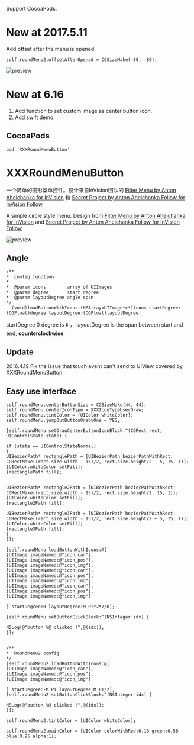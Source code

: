 Support CocoaPods.

# New at 2017.5.11

Add offset after the menu is opened.
```objc
self.roundMenu2.offsetAfterOpened = CGSizeMake(-80, -80);
```
![preview](https://raw.githubusercontent.com/zsy78191/XXXRoundMenuButton/master/Untitled.gif)

# New at 6.16
1. Add function to set custom image as center button icon.
2. Add swift demo.

## CocoaPods

```
pod 'XXXRoundMenuButton'
```
# XXXRoundMenuButton
一个简单的圆形菜单控件。设计来自InVision团队的 [Filter Menu by Anton Aheichanka for InVision](https://dribbble.com/shots/1956586-Filter-Menu) 和  [Secret Project by Anton Aheichanka Follow for InVision Follow](https://dribbble.com/shots/1928064-Secret-Project)

A simple circle style menu. Design from [Filter Menu by Anton Aheichanka for InVision](https://dribbble.com/shots/1956586-Filter-Menu)
and [Secret Project by Anton Aheichanka Follow for InVision Follow](https://dribbble.com/shots/1928064-Secret-Project)

![preview](https://raw.githubusercontent.com/zsy78191/XXXRoundMenuButton/master/XXXRoundMenu.gif)

## Angle
 
```objc
/**
*  config function
*
*  @param icons        array of UIImages
*  @param degree       start degree
*  @param layoutDegree angle span
*/
- (void)loadButtonWithIcons:(NSArray<UIImage*>*)icons startDegree:(CGFloat)degree layoutDegree:(CGFloat)layoutDegree;

```

startDegree 0 degree is ⬇️ ， layoutDegree is the span between start and end, **counterclockwise**.

## Update

2016.4.19 Fix the issue that touch event can't send to UIView covered by XXXRoundMenuButton

## Easy use interface

```objc
self.roundMenu.centerButtonSize = CGSizeMake(44, 44);
self.roundMenu.centerIconType = XXXIconTypeUserDraw;
self.roundMenu.tintColor = [UIColor whiteColor];
self.roundMenu.jumpOutButtonOnebyOne = YES;

[self.roundMenu setDrawCenterButtonIconBlock:^(CGRect rect, UIControlState state) {

if (state == UIControlStateNormal)
{
UIBezierPath* rectanglePath = [UIBezierPath bezierPathWithRect: CGRectMake((rect.size.width - 15)/2, rect.size.height/2 - 5, 15, 1)];
[UIColor.whiteColor setFill];
[rectanglePath fill];


UIBezierPath* rectangle2Path = [UIBezierPath bezierPathWithRect: CGRectMake((rect.size.width - 15)/2, rect.size.height/2, 15, 1)];
[UIColor.whiteColor setFill];
[rectangle2Path fill];

UIBezierPath* rectangle3Path = [UIBezierPath bezierPathWithRect: CGRectMake((rect.size.width - 15)/2, rect.size.height/2 + 5, 15, 1)];
[UIColor.whiteColor setFill];
[rectangle3Path fill];
}
}];

[self.roundMenu loadButtonWithIcons:@[
[UIImage imageNamed:@"icon_can"],
[UIImage imageNamed:@"icon_pos"],
[UIImage imageNamed:@"icon_img"],
[UIImage imageNamed:@"icon_can"],
[UIImage imageNamed:@"icon_pos"],
[UIImage imageNamed:@"icon_img"],
[UIImage imageNamed:@"icon_can"],
[UIImage imageNamed:@"icon_pos"],
[UIImage imageNamed:@"icon_img"]

] startDegree:0 layoutDegree:M_PI*2*7/8];

[self.roundMenu setButtonClickBlock:^(NSInteger idx) {

NSLog(@"button %@ clicked !",@(idx));
}];


/**
*  RoundMenu2 config
*/
[self.roundMenu2 loadButtonWithIcons:@[
[UIImage imageNamed:@"icon_can"],
[UIImage imageNamed:@"icon_pos"],
[UIImage imageNamed:@"icon_img"]

] startDegree:-M_PI layoutDegree:M_PI/2];
[self.roundMenu2 setButtonClickBlock:^(NSInteger idx) {

NSLog(@"button %@ clicked !",@(idx));
}];

self.roundMenu2.tintColor = [UIColor whiteColor];

self.roundMenu2.mainColor = [UIColor colorWithRed:0.13 green:0.58 blue:0.95 alpha:1];
```


